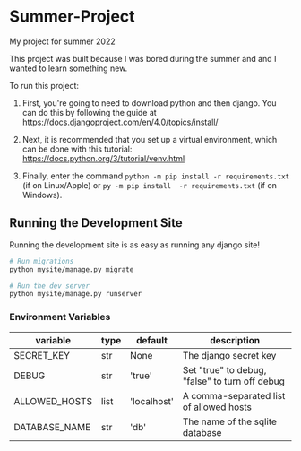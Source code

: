 # Summer-Project

My project for summer 2022

This project was built because I was bored during the summer and and I wanted to learn something new.

To run this project:

1. First, you're going to need to download python and then django. You can do this by following the guide at https://docs.djangoproject.com/en/4.0/topics/install/ 

2. Next, it is recommended that you set up a virtual environment, which can be done with this tutorial: https://docs.python.org/3/tutorial/venv.html

3. Finally, enter the command `python -m pip install -r requirements.txt` (if on Linux/Apple) or `py -m pip install  -r requirements.txt` (if on Windows).

## Running the Development Site

Running the development site is as easy as running any django site!

```bash
# Run migrations
python mysite/manage.py migrate

# Run the dev server
python mysite/manage.py runserver
```

### Environment Variables

| variable      | type | default     | description                                    |
| ------------- | ---- | ----------- | ---------------------------------------------- |
| SECRET_KEY    | str  | None        | The django secret key                          |
| DEBUG         | str  | 'true'      | Set "true" to debug, "false" to turn off debug |
| ALLOWED_HOSTS | list | 'localhost' | A comma-separated list of allowed hosts        |
| DATABASE_NAME | str  | 'db'        | The name of the sqlite database                |

